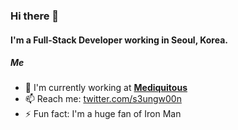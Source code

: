 ### Hi there 👋

#### I'm a Full-Stack Developer working in Seoul, Korea.

##### Me

- 🏢 I'm currently working at **[Mediquitous](https://mediquitous.com)**
- 📫 Reach me: [twitter.com/s3ungw00n](https://twitter.com/s3ungw00n)
- ⚡️ Fun fact: I'm a huge fan of Iron Man
